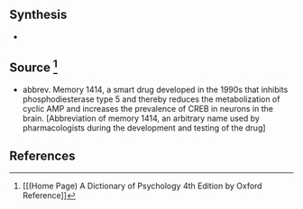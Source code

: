 ## Synthesis
- 
## Source [^1]
- abbrev. Memory 1414, a smart drug developed in the 1990s that inhibits phosphodiesterase type 5 and thereby reduces the metabolization of cyclic AMP and increases the prevalence of CREB in neurons in the brain. \[Abbreviation of memory 1414, an arbitrary name used by pharmacologists during the development and testing of the drug]
## References

[^1]: [[(Home Page) A Dictionary of Psychology 4th Edition by Oxford Reference]]